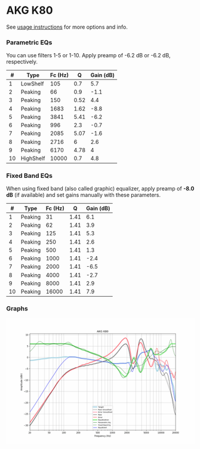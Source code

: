 # AKG K80
See [usage instructions](https://github.com/jaakkopasanen/AutoEq#usage) for more options and info.

### Parametric EQs
You can use filters 1-5 or 1-10. Apply preamp of -6.2 dB or -6.2 dB, respectively.

|   # | Type      |   Fc (Hz) |    Q |   Gain (dB) |
|-----|-----------|-----------|------|-------------|
|   1 | LowShelf  |       105 | 0.7  |         5.7 |
|   2 | Peaking   |        66 | 0.9  |        -1.1 |
|   3 | Peaking   |       150 | 0.52 |         4.4 |
|   4 | Peaking   |      1683 | 1.62 |        -8.8 |
|   5 | Peaking   |      3841 | 5.41 |        -6.2 |
|   6 | Peaking   |       996 | 2.3  |        -0.7 |
|   7 | Peaking   |      2085 | 5.07 |        -1.6 |
|   8 | Peaking   |      2716 | 6    |         2.6 |
|   9 | Peaking   |      6170 | 4.78 |         4   |
|  10 | HighShelf |     10000 | 0.7  |         4.8 |

### Fixed Band EQs
When using fixed band (also called graphic) equalizer, apply preamp of **-8.0 dB** (if available) and set gains manually with these parameters.

|   # | Type    |   Fc (Hz) |    Q |   Gain (dB) |
|-----|---------|-----------|------|-------------|
|   1 | Peaking |        31 | 1.41 |         6.1 |
|   2 | Peaking |        62 | 1.41 |         3.9 |
|   3 | Peaking |       125 | 1.41 |         5.3 |
|   4 | Peaking |       250 | 1.41 |         2.6 |
|   5 | Peaking |       500 | 1.41 |         1.3 |
|   6 | Peaking |      1000 | 1.41 |        -2.4 |
|   7 | Peaking |      2000 | 1.41 |        -6.5 |
|   8 | Peaking |      4000 | 1.41 |        -2.7 |
|   9 | Peaking |      8000 | 1.41 |         2.9 |
|  10 | Peaking |     16000 | 1.41 |         7.9 |

### Graphs
![](./AKG%20K80.png)
